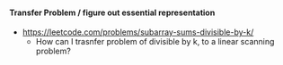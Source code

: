 #### Transfer Problem / figure out essential representation

- https://leetcode.com/problems/subarray-sums-divisible-by-k/
  - How can I trasnfer problem of divisible by k, to a linear scanning problem?


